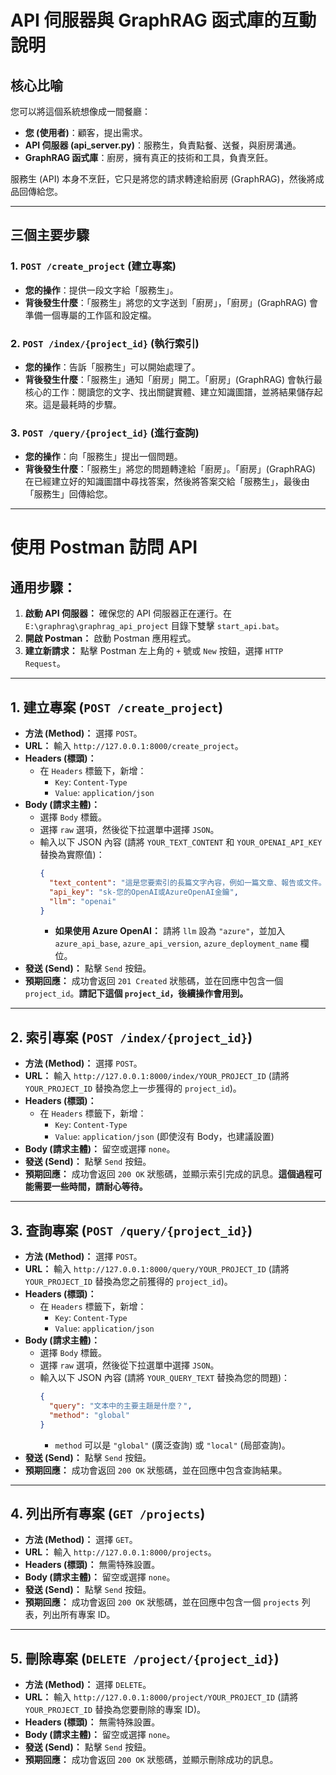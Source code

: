 # API 伺服器與 GraphRAG 函式庫的互動說明

## 核心比喻

您可以將這個系統想像成一間餐廳：

- **您 (使用者)**：顧客，提出需求。
- **API 伺服器 (api_server.py)**：服務生，負責點餐、送餐，與廚房溝通。
- **GraphRAG 函式庫**：廚房，擁有真正的技術和工具，負責烹飪。

服務生 (API) 本身不烹飪，它只是將您的請求轉達給廚房 (GraphRAG)，然後將成品回傳給您。

---

## 三個主要步驟

### 1. `POST /create_project` (建立專案)

- **您的操作**：提供一段文字給「服務生」。
- **背後發生什麼**：「服務生」將您的文字送到「廚房」，「廚房」(GraphRAG) 會準備一個專屬的工作區和設定檔。

### 2. `POST /index/{project_id}` (執行索引)

- **您的操作**：告訴「服務生」可以開始處理了。
- **背後發生什麼**：「服務生」通知「廚房」開工。「廚房」(GraphRAG) 會執行最核心的工作：閱讀您的文字、找出關鍵實體、建立知識圖譜，並將結果儲存起來。這是最耗時的步驟。

### 3. `POST /query/{project_id}` (進行查詢)

- **您的操作**：向「服務生」提出一個問題。
- **背後發生什麼**：「服務生」將您的問題轉達給「廚房」。「廚房」(GraphRAG) 在已經建立好的知識圖譜中尋找答案，然後將答案交給「服務生」，最後由「服務生」回傳給您。

---

# 使用 Postman 訪問 API

## 通用步驟：

1.  **啟動 API 伺服器：** 確保您的 API 伺服器正在運行。在 `E:\graphrag\graphrag_api_project` 目錄下雙擊 `start_api.bat`。
2.  **開啟 Postman：** 啟動 Postman 應用程式。
3.  **建立新請求：** 點擊 Postman 左上角的 `+` 號或 `New` 按鈕，選擇 `HTTP Request`。

---

## 1. 建立專案 (`POST /create_project`)

-   **方法 (Method)：** 選擇 `POST`。
-   **URL：** 輸入 `http://127.0.0.1:8000/create_project`。
-   **Headers (標頭)：**
    *   在 `Headers` 標籤下，新增：
        *   `Key`: `Content-Type`
        *   `Value`: `application/json`
-   **Body (請求主體)：**
    *   選擇 `Body` 標籤。
    *   選擇 `raw` 選項，然後從下拉選單中選擇 `JSON`。
    *   輸入以下 JSON 內容 (請將 `YOUR_TEXT_CONTENT` 和 `YOUR_OPENAI_API_KEY` 替換為實際值)：
        ```json
        {
          "text_content": "這是您要索引的長篇文字內容，例如一篇文章、報告或文件。",
          "api_key": "sk-您的OpenAI或AzureOpenAI金鑰",
          "llm": "openai"
        }
        ```
        *   **如果使用 Azure OpenAI：** 請將 `llm` 設為 `"azure"`，並加入 `azure_api_base`, `azure_api_version`, `azure_deployment_name` 欄位。
-   **發送 (Send)：** 點擊 `Send` 按鈕。
-   **預期回應：** 成功會返回 `201 Created` 狀態碼，並在回應中包含一個 `project_id`。**請記下這個 `project_id`，後續操作會用到。**

---

## 2. 索引專案 (`POST /index/{project_id}`)

-   **方法 (Method)：** 選擇 `POST`。
-   **URL：** 輸入 `http://127.0.0.1:8000/index/YOUR_PROJECT_ID` (請將 `YOUR_PROJECT_ID` 替換為您上一步獲得的 `project_id`)。
-   **Headers (標頭)：**
    *   在 `Headers` 標籤下，新增：
        *   `Key`: `Content-Type`
        *   `Value`: `application/json` (即使沒有 Body，也建議設置)
-   **Body (請求主體)：** 留空或選擇 `none`。
-   **發送 (Send)：** 點擊 `Send` 按鈕。
-   **預期回應：** 成功會返回 `200 OK` 狀態碼，並顯示索引完成的訊息。**這個過程可能需要一些時間，請耐心等待。**

---

## 3. 查詢專案 (`POST /query/{project_id}`)

-   **方法 (Method)：** 選擇 `POST`。
-   **URL：** 輸入 `http://127.0.0.1:8000/query/YOUR_PROJECT_ID` (請將 `YOUR_PROJECT_ID` 替換為您之前獲得的 `project_id`)。
-   **Headers (標頭)：**
    *   在 `Headers` 標籤下，新增：
        *   `Key`: `Content-Type`
        *   `Value`: `application/json`
-   **Body (請求主體)：**
    *   選擇 `Body` 標籤。
    *   選擇 `raw` 選項，然後從下拉選單中選擇 `JSON`。
    *   輸入以下 JSON 內容 (請將 `YOUR_QUERY_TEXT` 替換為您的問題)：
        ```json
        {
          "query": "文本中的主要主題是什麼？",
          "method": "global"
        }
        ```
        *   `method` 可以是 `"global"` (廣泛查詢) 或 `"local"` (局部查詢)。
-   **發送 (Send)：** 點擊 `Send` 按鈕。
-   **預期回應：** 成功會返回 `200 OK` 狀態碼，並在回應中包含查詢結果。

---

## 4. 列出所有專案 (`GET /projects`)

-   **方法 (Method)：** 選擇 `GET`。
-   **URL：** 輸入 `http://127.0.0.1:8000/projects`。
-   **Headers (標頭)：** 無需特殊設置。
-   **Body (請求主體)：** 留空或選擇 `none`。
-   **發送 (Send)：** 點擊 `Send` 按鈕。
-   **預期回應：** 成功會返回 `200 OK` 狀態碼，並在回應中包含一個 `projects` 列表，列出所有專案 ID。

---

## 5. 刪除專案 (`DELETE /project/{project_id}`)

-   **方法 (Method)：** 選擇 `DELETE`。
-   **URL：** 輸入 `http://127.0.0.1:8000/project/YOUR_PROJECT_ID` (請將 `YOUR_PROJECT_ID` 替換為您要刪除的專案 ID)。
-   **Headers (標頭)：** 無需特殊設置。
-   **Body (請求主體)：** 留空或選擇 `none`。
-   **發送 (Send)：** 點擊 `Send` 按鈕。
-   **預期回應：** 成功會返回 `200 OK` 狀態碼，並顯示刪除成功的訊息。